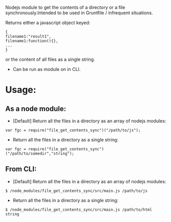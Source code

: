 Nodejs module to get the contents of a directory or a file synchronously.Intended to be used in Gruntfile / infrequent situations.
 
Returns either a javascript object keyed: 

```
{
filename1:"result1",
filename1:function(){},
...
} 
```

or the content of all files as a single string. 

- Can be run as module on in CLI.


# Usage:

## As a node module:

- [Default] Return all the files in a directory as an array of nodejs modules:

```
var fgc = require("file_get_contents_sync")("/path/to/js");
```

- Return all the files in a directory as a single string:

```
var fgc = require("file_get_contents_sync")("/path/to/somedir","string");
```

## From CLI:


- [Default] Return all the files in a directory as an array of nodejs modules:

```
$ /node_modules/file_get_contents_sync/src/main.js /path/to/js
```

- Return all the files in a directory as a single string:

```
$ /node_modules/file_get_contents_sync/src/main.js /path/to/html string
```